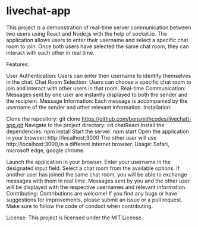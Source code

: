# livechat-app
This project is a demonstration of real-time server communication
between two users using React and Node.js with the help of socket.io.
The application allows users to enter their username and select a
specific chat room to join. Once both users have selected the same chat
room, they can interact with each other in real time.

Features:

User Authentication: Users can enter their username to identify
themselves in the chat. Chat Room Selection: Users can choose a specific
chat room to join and interact with other users in that room. Real-time
Communication: Messages sent by one user are instantly displayed to both
the sender and the recipient. Message Information: Each message is
accompanied by the username of the sender and other relevant
information. Installation:

Clone the repository: git clone
https://github.com/bensmithcodes/livechatt-app.git Navigate to the project
directory: cd chatReact Install the dependencies: npm install Start the
server: npm start Open the application in your browser:
http://localhost:3000 The other user will use http://localhost:3000,in a
different internet browser. Usage: Safari, microsoft edge, google
chrome.

Launch the application in your browser. Enter your username in the
designated input field. Select a chat room from the available options.
If another user has joined the same chat room, you will be able to
exchange messages with them in real time. Messages sent by you and the
other user will be displayed with the respective usernames and relevant
information. Contributing: Contributions are welcome! If you find any
bugs or have suggestions for improvements, please submit an issue or a
pull request. Make sure to follow the code of conduct when contributing.

License: This project is licensed under the MIT License.
